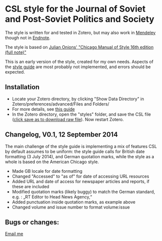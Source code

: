 CSL style for the Journal of Soviet and Post-Soviet Politics and Society
============
The style is written for and tested in Zotero, but may also work in [Mendeley](http://support.mendeley.com/customer/portal/articles/169935-adding-new-citation-styles-to-mendeley-desktop) though not in [Endnote](https://forums.zotero.org/discussion/18625/how-to-import-endnote-citation-style-to-zotero/).

The style is based on [Julian Onions' "Chicago Manual of Style 16th edition (full note)"](https://www.zotero.org/styles/chicago-fullnote-bibliography)

This is an early version of the style, created for my own needs. Aspects of the [style guide](http://www.ibidem-verlag.de/pdf/preparing_an_english_language_manuscript.pdf) are most probably not implemented, and errors should be expected. 


Installation
------------
- Locate your Zotero directory, by clicking "Show Data Directory" in Zotero/preferences/advanced/Files and Folders/ 
- For more details, see [this guide](https://www.zotero.org/support/zotero_data)
- In the Zotero directory, open the "styles" folder, and save the CSL file ([click save as to download raw file](https://raw.githubusercontent.com/fredheir/JSPPS/master/jspps.csl)). Now restart Zotero.


Changelog, V0.1, 12 September 2014
--------------
The main challenge of the style guide is implementing a mix of features CSL by default assumes to be uniform: the style guide calls for British date formatting (3 July 2014), and German quotation marks, while the style as a whole is based on the American Chicago style. 


- Made GB locale for date formatting
- Changed "Accessed" to "as of" for date of accessing URL resources
- Added URL and date of access for newspaper articles and reports, if these are included
- Modified quotation marks (likely buggy) to match the German standard, e.g. : „RT Editor to Head News Agency,“
- Added punctuation inside quotation marks, as example above
- Changed volume and issue number to format volume:issue


Bugs or changes:
-------------
[Email me](ref38[_@_]cam.ac.uk)

